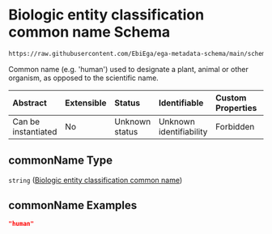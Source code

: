 # Biologic entity classification common name Schema

```txt
https://raw.githubusercontent.com/EbiEga/ega-metadata-schema/main/schemas/EGA.common-definitions.json#/definitions/organismDescriptor/properties/commonName
```

Common name (e.g. 'human') used to designate a plant, animal or other organism, as opposed to the scientific name.

| Abstract            | Extensible | Status         | Identifiable            | Custom Properties | Additional Properties | Access Restrictions | Defined In                                                                                           |
| :------------------ | :--------- | :------------- | :---------------------- | :---------------- | :-------------------- | :------------------ | :--------------------------------------------------------------------------------------------------- |
| Can be instantiated | No         | Unknown status | Unknown identifiability | Forbidden         | Allowed               | none                | [EGA.common-definitions.json\*](../../../schemas/EGA.common-definitions.json "open original schema") |

## commonName Type

`string` ([Biologic entity classification common name](ega-12-definitions-organism-obi0100026-descriptor-block-properties-biologic-entity-classification-common-name.md))

## commonName Examples

```json
"human"
```
